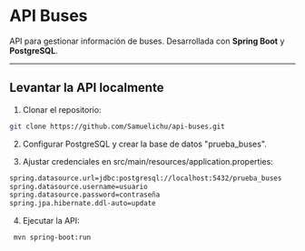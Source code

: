 # API Buses

API para gestionar información de buses. Desarrollada con **Spring Boot** y **PostgreSQL**.

---

## Levantar la API localmente

1. Clonar el repositorio:
```bash
git clone https://github.com/Samuelichu/api-buses.git
```
2. Configurar PostgreSQL y crear la base de datos "prueba_buses".

3. Ajustar credenciales en src/main/resources/application.properties:

```bash
spring.datasource.url=jdbc:postgresql://localhost:5432/prueba_buses
spring.datasource.username=usuario
spring.datasource.password=contraseña
spring.jpa.hibernate.ddl-auto=update
```
4. Ejecutar la API:
```bash
 mvn spring-boot:run
```
